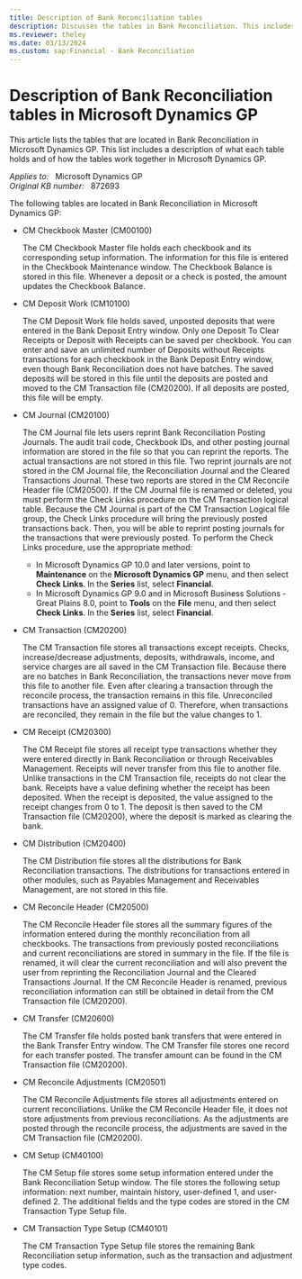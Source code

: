 ```yaml
---
title: Description of Bank Reconciliation tables
description: Discusses the tables in Bank Reconciliation. This includes a description of what each table holds and how they work together in Microsoft Dynamics GP.
ms.reviewer: theley
ms.date: 03/13/2024
ms.custom: sap:Financial - Bank Reconciliation
---
```

# Description of Bank Reconciliation tables in Microsoft Dynamics GP

This article lists the tables that are located in Bank Reconciliation in Microsoft Dynamics GP. This list includes a description of what each table holds and of how the tables work together in Microsoft Dynamics GP.

_Applies to:_ &nbsp; Microsoft Dynamics GP  
_Original KB number:_ &nbsp; 872693

The following tables are located in Bank Reconciliation in Microsoft Dynamics GP:

- CM Checkbook Master (CM00100)

  The CM Checkbook Master file holds each checkbook and its corresponding setup information. The information for this file is entered in the Checkbook Maintenance window. The Checkbook Balance is stored in this file. Whenever a deposit or a check is posted, the amount updates the Checkbook Balance.

- CM Deposit Work (CM10100)

  The CM Deposit Work file holds saved, unposted deposits that were entered in the Bank Deposit Entry window. Only one Deposit To Clear Receipts or Deposit with Receipts can be saved per checkbook. You can enter and save an unlimited number of Deposits without Receipts transactions for each checkbook in the Bank Deposit Entry window, even though Bank Reconciliation does not have batches. The saved deposits will be stored in this file until the deposits are posted and moved to the CM Transaction file (CM20200). If all deposits are posted, this file will be empty.

- CM Journal (CM20100)

  The CM Journal file lets users reprint Bank Reconciliation Posting Journals. The audit trail code, Checkbook IDs, and other posting journal information are stored in the file so that you can reprint the reports. The actual transactions are not stored in this file. Two reprint journals are not stored in the CM Journal file, the Reconciliation Journal and the Cleared Transactions Journal. These two reports are stored in the CM Reconcile Header file (CM20500). If the CM Journal file is renamed or deleted, you must perform the Check Links procedure on the CM Transaction logical table. Because the CM Journal is part of the CM Transaction Logical file group, the Check Links procedure will bring the previously posted transactions back. Then, you will be able to reprint posting journals for the transactions that were previously posted. To perform the Check Links procedure, use the appropriate method:

  - In Microsoft Dynamics GP 10.0 and later versions, point to **Maintenance** on the **Microsoft Dynamics GP** menu, and then select **Check Links**. In the **Series** list, select **Financial**.
  - In Microsoft Dynamics GP 9.0 and in Microsoft Business Solutions - Great Plains 8.0, point to **Tools** on the **File** menu, and then select **Check Links**. In the **Series** list, select **Financial**.

- CM Transaction (CM20200)

  The CM Transaction file stores all transactions except receipts. Checks, increase/decrease adjustments, deposits, withdrawals, income, and service charges are all saved in the CM Transaction file. Because there are no batches in Bank Reconciliation, the transactions never move from this file to another file. Even after clearing a transaction through the reconcile process, the transaction remains in this file. Unreconciled transactions have an assigned value of 0. Therefore, when transactions are reconciled, they remain in the file but the value changes to 1.

- CM Receipt (CM20300)

  The CM Receipt file stores all receipt type transactions whether they were entered directly in Bank Reconciliation or through Receivables Management. Receipts will never transfer from this file to another file. Unlike transactions in the CM Transaction file, receipts do not clear the bank. Receipts have a value defining whether the receipt has been deposited. When the receipt is deposited, the value assigned to the receipt changes from 0 to 1. The deposit is then saved to the CM Transaction file (CM20200), where the deposit is marked as clearing the bank.

- CM Distribution (CM20400)

  The CM Distribution file stores all the distributions for Bank Reconciliation transactions. The distributions for transactions entered in other modules, such as Payables Management and Receivables Management, are not stored in this file.

- CM Reconcile Header (CM20500)

  The CM Reconcile Header file stores all the summary figures of the information entered during the monthly reconciliation from all checkbooks. The transactions from previously posted reconciliations and current reconciliations are stored in summary in the file. If the file is renamed, it will clear the current reconciliation and will also prevent the user from reprinting the Reconciliation Journal and the Cleared Transactions Journal. If the CM Reconcile Header is renamed, previous reconciliation information can still be obtained in detail from the CM Transaction file (CM20200).

- CM Transfer (CM20600)

  The CM Transfer file holds posted bank transfers that were entered in the Bank Transfer Entry window. The CM Transfer file stores one record for each transfer posted. The transfer amount can be found in the CM Transaction file (CM20200).

- CM Reconcile Adjustments (CM20501)

  The CM Reconcile Adjustments file stores all adjustments entered on current reconciliations. Unlike the CM Reconcile Header file, it does not store adjustments from previous reconciliations. As the adjustments are posted through the reconcile process, the adjustments are saved in the CM Transaction file (CM20200).

- CM Setup (CM40100)

  The CM Setup file stores some setup information entered under the Bank Reconciliation Setup window. The file stores the following setup information: next number, maintain history, user-defined 1, and user-defined 2. The additional fields and the type codes are stored in the CM Transaction Type Setup file.

- CM Transaction Type Setup (CM40101)

  The CM Transaction Type Setup file stores the remaining Bank Reconciliation setup information, such as the transaction and adjustment type codes.
